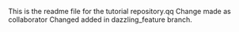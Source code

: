 This is the readme file for the tutorial repository.qq
Change made as collaborator
Changed added in dazzling_feature branch.